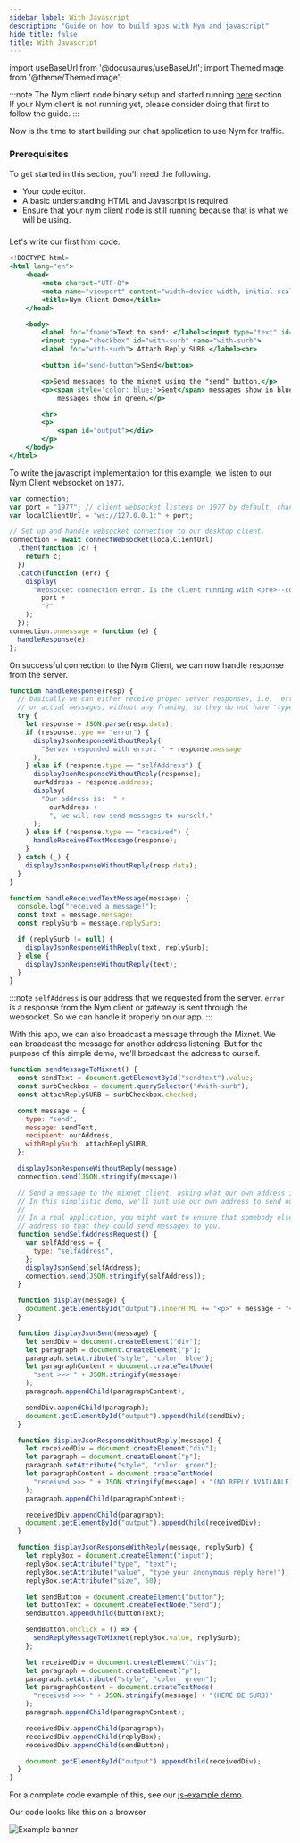 ```yaml
---
sidebar_label: With Javascript
description: "Guide on how to build apps with Nym and javascript"
hide_title: false
title: With Javascript
---
```


import useBaseUrl from '@docusaurus/useBaseUrl';
import ThemedImage from '@theme/ThemedImage';

:::note
The Nym client node binary setup and started running [here](/docs/stable/examples/nym-client) section. If your Nym client is not running yet, please consider doing that first to follow the guide.
:::

Now is the time to start building our chat application to use Nym for traffic.

### Prerequisites

To get started in this section, you'll need the following.

- Your code editor.
- A basic understanding HTML and Javascript is required.
- Ensure that your nym client node is still running because that is what we will be using.

###

Let's write our first html code.

```jsx title="/index.html"
<!DOCTYPE html>
<html lang="en">
    <head>
        <meta charset="UTF-8">
        <meta name="viewport" content="width=device-width, initial-scale=1.0">
        <title>Nym Client Demo</title>
    </head>

    <body>
        <label for="fname">Text to send: </label><input type="text" id="sendtext" name="sendtext" value="Hello mixnet!">
        <input type="checkbox" id="with-surb" name="with-surb">
        <label for="with-surb"> Attach Reply SURB </label><br>

        <button id="send-button">Send</button>

        <p>Send messages to the mixnet using the "send" button.</p>
        <p><span style='color: blue;'>Sent</span> messages show in blue, <span style='color: green;'>received</span>
            messages show in green.</p>

        <hr>
        <p>
            <span id="output"></div>
        </p>
    </body>
</html>
```

To write the javascript implementation for this example, we listen to our Nym Client websocket on `1977`.

```jsx
var connection;
var port = "1977"; // client websocket listens on 1977 by default, change if yours is different
var localClientUrl = "ws://127.0.0.1:" + port;

// Set up and handle websocket connection to our desktop client.
connection = await connectWebsocket(localClientUrl)
  .then(function (c) {
    return c;
  })
  .catch(function (err) {
    display(
      "Websocket connection error. Is the client running with <pre>--connection-type WebSocket</pre> on port " +
        port +
        "?"
    );
  });
connection.onmessage = function (e) {
  handleResponse(e);
};
```

On successful connection to the Nym Client, we can now handle response from the server.

```jsx
function handleResponse(resp) {
  // basically we can either receive proper server responses, i.e. 'error', 'send', 'selfAddress'
  // or actual messages, without any framing, so they do not have 'type' field
  try {
    let response = JSON.parse(resp.data);
    if (response.type == "error") {
      displayJsonResponseWithoutReply(
        "Server responded with error: " + response.message
      );
    } else if (response.type == "selfAddress") {
      displayJsonResponseWithoutReply(response);
      ourAddress = response.address;
      display(
        "Our address is:  " +
          ourAddress +
          ", we will now send messages to ourself."
      );
    } else if (response.type == "received") {
      handleReceivedTextMessage(response);
    }
  } catch (_) {
    displayJsonResponseWithoutReply(resp.data);
  }
}

function handleReceivedTextMessage(message) {
  console.log("received a message!");
  const text = message.message;
  const replySurb = message.replySurb;

  if (replySurb != null) {
    displayJsonResponseWithReply(text, replySurb);
  } else {
    displayJsonResponseWithoutReply(text);
  }
}
```

:::note
`selfAddress` is our address that we requested from the server.
`error` is a response from the Nym client or gateway is sent through the websocket.
So we can handle it properly on our app.
:::

With this app, we can also broadcast a message through the Mixnet. We can broadcast the message for another address listening. But for the purpose of this simple demo, we'll broadcast the address to ourself.

```jsx
function sendMessageToMixnet() {
  const sendText = document.getElementById("sendtext").value;
  const surbCheckbox = document.querySelector("#with-surb");
  const attachReplySURB = surbCheckbox.checked;

  const message = {
    type: "send",
    message: sendText,
    recipient: ourAddress,
    withReplySurb: attachReplySURB,
  };

  displayJsonResponseWithoutReply(message);
  connection.send(JSON.stringify(message));

  // Send a message to the mixnet client, asking what our own address is.
  // In this simplistic demo, we'll just use our own address to send ourselves messages.
  //
  // In a real application, you might want to ensure that somebody else got your
  // address so that they could send messages to you.
  function sendSelfAddressRequest() {
    var selfAddress = {
      type: "selfAddress",
    };
    displayJsonSend(selfAddress);
    connection.send(JSON.stringify(selfAddress));
  }

  function display(message) {
    document.getElementById("output").innerHTML += "<p>" + message + "</p >";
  }

  function displayJsonSend(message) {
    let sendDiv = document.createElement("div");
    let paragraph = document.createElement("p");
    paragraph.setAttribute("style", "color: blue");
    let paragraphContent = document.createTextNode(
      "sent >>> " + JSON.stringify(message)
    );
    paragraph.appendChild(paragraphContent);

    sendDiv.appendChild(paragraph);
    document.getElementById("output").appendChild(sendDiv);
  }

  function displayJsonResponseWithoutReply(message) {
    let receivedDiv = document.createElement("div");
    let paragraph = document.createElement("p");
    paragraph.setAttribute("style", "color: green");
    let paragraphContent = document.createTextNode(
      "received >>> " + JSON.stringify(message) + "(NO REPLY AVAILABLE)"
    );
    paragraph.appendChild(paragraphContent);

    receivedDiv.appendChild(paragraph);
    document.getElementById("output").appendChild(receivedDiv);
  }

  function displayJsonResponseWithReply(message, replySurb) {
    let replyBox = document.createElement("input");
    replyBox.setAttribute("type", "text");
    replyBox.setAttribute("value", "type your anonymous reply here!");
    replyBox.setAttribute("size", 50);

    let sendButton = document.createElement("button");
    let buttonText = document.createTextNode("Send");
    sendButton.appendChild(buttonText);

    sendButton.onclick = () => {
      sendReplyMessageToMixnet(replyBox.value, replySurb);
    };

    let receivedDiv = document.createElement("div");
    let paragraph = document.createElement("p");
    paragraph.setAttribute("style", "color: green");
    let paragraphContent = document.createTextNode(
      "received >>> " + JSON.stringify(message) + "(HERE BE SURB)"
    );
    paragraph.appendChild(paragraphContent);

    receivedDiv.appendChild(paragraph);
    receivedDiv.appendChild(replyBox);
    receivedDiv.appendChild(sendButton);

    document.getElementById("output").appendChild(receivedDiv);
  }
}
```

For a complete code example of this, see our [js-example demo](https://github.com/nymtech/nym/blob/develop/clients/native/examples/js-examples/).

Our code looks like this on a browser

![Example banner](/img/docs/js-peap.png)
